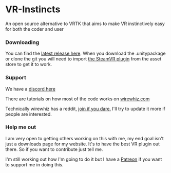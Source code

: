 # VR-Instincts
An open source alternative to VRTK that aims to make VR instinctively easy for both the coder and user

### Downloading
You can find the [latest release here](https://github.com/WireWhiz/VR-Instincts/releases).
When you download the .unitypackage or clone the git you will need to import [the SteamVR plugin](https://assetstore.unity.com/packages/tools/integration/steamvr-plugin-32647?aid=1011l8xVZ) from the asset store to get it to work.

### Support
We have a [discord here](https://discord.gg/mycPJDu)

There are tutorials on how most of the code works on [wirewhiz.com](https://wirewhiz.com)

Technically wirewhiz has a reddit, [join if you dare.](https://www.reddit.com/r/WireWhizVR/) I'll try to update it more if people are interested.

### Help me out
I am very open to getting others working on this with me, my end goal isn't just a downloads page for my website. It's to have the best VR plugin out there. So if you want to contribute just tell me.

I'm still working out how I'm going to do it but I have a [Patreon](https://www.patreon.com/WireWhiz) if you want to support me in doing this.
